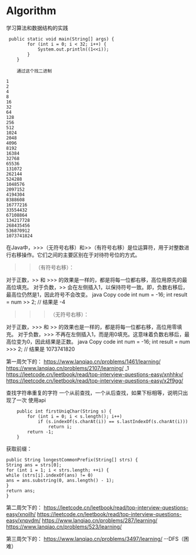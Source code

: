 # Algorithm
学习算法和数据结构的实践

```
 public static void main(String[] args) {
        for (int i = 0; i < 32; i++) {
            System.out.println((1<<i));
        }
    }
    
    通过这个找二进制
    
1
2
4
8
16
32
64
128
256
512
1024
2048
4096
8192
16384
32768
65536
131072
262144
524288
1048576
2097152
4194304
8388608
16777216
33554432
67108864
134217728
268435456
536870912
1073741824
```

在Java中，>>>（无符号右移）和>>（有符号右移）是位运算符，用于对整数进行右移操作。它们之间的主要区别在于对待符号位的方式。

>>（有符号右移）：

对于正数，>> 和 >>> 的效果是一样的，都是将每一位都右移，高位用原先的最高位填充。
对于负数，>> 会在左侧插入1，以保持符号一致。即，负数右移后，最高位仍然是1，因此符号不会改变。
java
Copy code
int num = -16;
int result = num >> 2;  // 结果是 -4
>>>（无符号右移）：

对于正数，>>> 和 >> 的效果也是一样的，都是将每一位都右移，高位用零填充。
对于负数，>>> 不再在左侧插入1，而是用0填充。这意味着负数右移后，最高位变为0，因此结果是正数。
java
Copy code
int num = -16;
int result = num >>> 2;  // 结果是 1073741820


第一周欠下的：
https://www.lanqiao.cn/problems/1461/learning/
https://www.lanqiao.cn/problems/2107/learning/  _1
https://leetcode.cn/leetbook/read/top-interview-questions-easy/xnhhkv/
https://leetcode.cn/leetbook/read/top-interview-questions-easy/x2f9gg/



查找字符串重复的字符
一个从前查找，一个从后查找，如果下标相等，说明只出现了一次  使用api
```
    public int firstUniqChar(String s) {
        for (int i = 0; i < s.length(); i++)
            if (s.indexOf(s.charAt(i)) == s.lastIndexOf(s.charAt(i)))
                return i;
        return -1;
    }
```

获取前缀：
```
public String longestCommonPrefix(String[] strs) {
String ans = strs[0];
for (int i = 1; i < strs.length; ++i) {
while (strs[i].indexOf(ans) != 0)
ans = ans.substring(0, ans.length() - 1);
}
return ans;
}
```



第二周欠下的：
https://leetcode.cn/leetbook/read/top-interview-questions-easy/xnoilh/
https://leetcode.cn/leetbook/read/top-interview-questions-easy/xnpvdm/
https://www.lanqiao.cn/problems/287/learning/
https://www.lanqiao.cn/problems/523/learning/






第三周欠下的：
https://www.lanqiao.cn/problems/3497/learning/ --DFS（困难）
